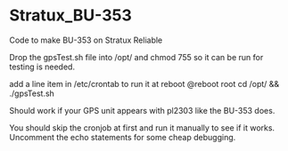 # Stratux_BU-353
Code to make BU-353 on Stratux Reliable

Drop the gpsTest.sh file into /opt/ and chmod 755 so it can be run for testing is needed.

add a line item in /etc/crontab to run it at reboot
  @reboot root cd /opt/ && ./gpsTest.sh
  
Should work if your GPS unit appears with pl2303 like the BU-353 does.

You should skip the cronjob at first and run it manually to see if it works. Uncomment the echo statements for some cheap debugging.
